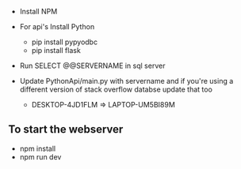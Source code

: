 


* Install NPM
* For api's Install Python
    * pip install pypyodbc
    * pip install flask

* Run SELECT @@SERVERNAME in sql server
* Update PythonApi/main.py with servername and if you're using a different version of stack overflow databse update that too
    * DESKTOP-4JD1FLM => LAPTOP-UM5BI89M



## To start the webserver
* npm install 
* npm run dev